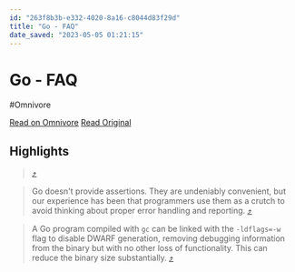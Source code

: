 ```yaml
---
id: "263f8b3b-e332-4020-8a16-c8044d83f29d"
title: "Go - FAQ"
date_saved: "2023-05-05 01:21:15"
---
```


# Go - FAQ
#Omnivore

[Read on Omnivore](https://omnivore.app/me/frequently-asked-questions-faq-the-go-programming-language-187e948ce13)
[Read Original](https://go.dev/doc/faq)

## Highlights

>  [⤴️](https://omnivore.app/me/frequently-asked-questions-faq-the-go-programming-language-187e948ce13#dc43787e-f80e-47ab-a087-b4001e2687a5) 

> Go doesn't provide assertions. They are undeniably convenient, but our experience has been that programmers use them as a crutch to avoid thinking about proper error handling and reporting. [⤴️](https://omnivore.app/me/frequently-asked-questions-faq-the-go-programming-language-187e948ce13#00a277d6-68cc-496f-8999-c8be4642ad1c) 

> A Go program compiled with `gc` can be linked with the `-ldflags=-w` flag to disable DWARF generation, removing debugging information from the binary but with no other loss of functionality. This can reduce the binary size substantially. [⤴️](https://omnivore.app/me/frequently-asked-questions-faq-the-go-programming-language-187e948ce13#41954dc4-31df-46c6-80d0-899170cea171) 

